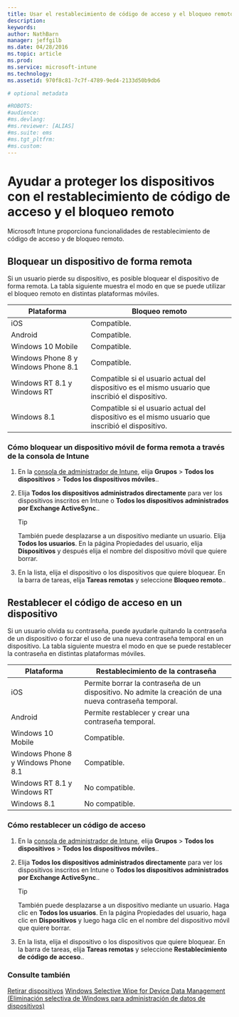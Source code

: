 ```yaml
---
title: Usar el restablecimiento de código de acceso y el bloqueo remoto | Microsoft Intune
description:
keywords:
author: NathBarn
manager: jeffgilb
ms.date: 04/28/2016
ms.topic: article
ms.prod:
ms.service: microsoft-intune
ms.technology:
ms.assetid: 970f8c81-7c7f-4789-9ed4-2133d50b9db6

# optional metadata

#ROBOTS:
#audience:
#ms.devlang:
#ms.reviewer: [ALIAS]
#ms.suite: ems
#ms.tgt_pltfrm:
#ms.custom:
---
```

# Ayudar a proteger los dispositivos con el restablecimiento de código de acceso y el bloqueo remoto
Microsoft Intune proporciona funcionalidades de restablecimiento de código de acceso y de bloqueo remoto.

## Bloquear un dispositivo de forma remota
Si un usuario pierde su dispositivo, es posible bloquear el dispositivo de forma remota. La tabla siguiente muestra el modo en que se puede utilizar el bloqueo remoto en distintas plataformas móviles.

|Plataforma|Bloqueo remoto|
|------------|---------------|
|iOS|Compatible.|
|Android|Compatible.|
|Windows 10 Mobile|Compatible.|
|Windows Phone 8 y Windows Phone 8.1|Compatible.|
|Windows RT 8.1 y Windows RT|Compatible si el usuario actual del dispositivo es el mismo usuario que inscribió el dispositivo.|
|Windows 8.1|Compatible si el usuario actual del dispositivo es el mismo usuario que inscribió el dispositivo.|


### Cómo bloquear un dispositivo móvil de forma remota a través de la consola de Intune

1.  En la [consola de administrador de Intune](https://manage.microsoft.com/), elija **Grupos** &gt; **Todos los dispositivos** &gt; **Todos los dispositivos móviles**..

2.  Elija **Todos los dispositivos administrados directamente** para ver los dispositivos inscritos en Intune o **Todos los dispositivos administrados por Exchange ActiveSync**..

    > [!TIP]
    > También puede desplazarse a un dispositivo mediante un usuario. Elija **Todos los usuarios**. En la página Propiedades del usuario, elija **Dispositivos** y después elija el nombre del dispositivo móvil que quiere borrar.

3.  En la lista, elija el dispositivo o los dispositivos que quiere bloquear. En la barra de tareas, elija **Tareas remotas** y seleccione **Bloqueo remoto**..

## Restablecer el código de acceso en un dispositivo
Si un usuario olvida su contraseña, puede ayudarle quitando la contraseña de un dispositivo o forzar el uso de una nueva contraseña temporal en un dispositivo. La tabla siguiente muestra el modo en que se puede restablecer la contraseña en distintas plataformas móviles.

|Plataforma|Restablecimiento de la contraseña|
|------------|------------------|
|iOS|Permite borrar la contraseña de un dispositivo. No admite la creación de una nueva contraseña temporal.|
|Android|Permite restablecer y crear una contraseña temporal.|
|Windows 10 Mobile|Compatible.|
|Windows Phone 8 y Windows Phone 8.1|Compatible.|
|Windows RT 8.1 y Windows RT|No compatible.|
|Windows 8.1|No compatible.|

### Cómo restablecer un código de acceso

1.  En la [consola de administrador de Intune](https://manage.microsoft.com/), elija **Grupos** &gt; **Todos los dispositivos** &gt; **Todos los dispositivos móviles**..

2.  Elija **Todos los dispositivos administrados directamente** para ver los dispositivos inscritos en Intune o **Todos los dispositivos administrados por Exchange ActiveSync**..

    > [!TIP]
    > También puede desplazarse a un dispositivo mediante un usuario. Haga clic en **Todos los usuarios**. En la página Propiedades del usuario, haga clic en **Dispositivos** y luego haga clic en el nombre del dispositivo móvil que quiere borrar.

3.  En la lista, elija el dispositivo o los dispositivos que quiere bloquear. En la barra de tareas, elija **Tareas remotas** y seleccione **Restablecimiento de código de acceso**..


### Consulte también
[Retirar dispositivos](retire-devices-from-microsoft-intune-management.md)
[Windows Selective Wipe for Device Data Management (Eliminación selectiva de Windows para administración de datos de dispositivos)](http://technet.microsoft.com/library/dn486874.aspx)


<!--HONumber=May16_HO1-->


